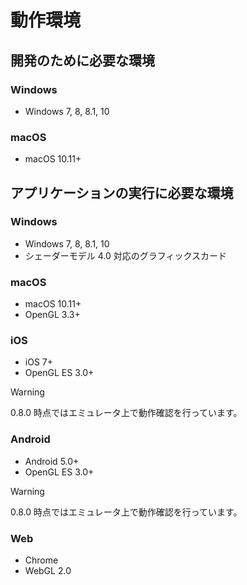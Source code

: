 動作環境
==========

開発のために必要な環境
----------
### Windows
- Windows 7, 8, 8.1, 10

### macOS
- macOS 10.11+


アプリケーションの実行に必要な環境
----------
### Windows
- Windows 7, 8, 8.1, 10
- シェーダーモデル 4.0 対応のグラフィックスカード

### macOS
- macOS 10.11+
- OpenGL 3.3+

### iOS
- iOS 7+
- OpenGL ES 3.0+

> [!Warning]
> 0.8.0 時点ではエミュレータ上で動作確認を行っています。

### Android
- Android 5.0+
- OpenGL ES 3.0+

> [!Warning]
> 0.8.0 時点ではエミュレータ上で動作確認を行っています。

### Web
- Chrome
- WebGL 2.0
